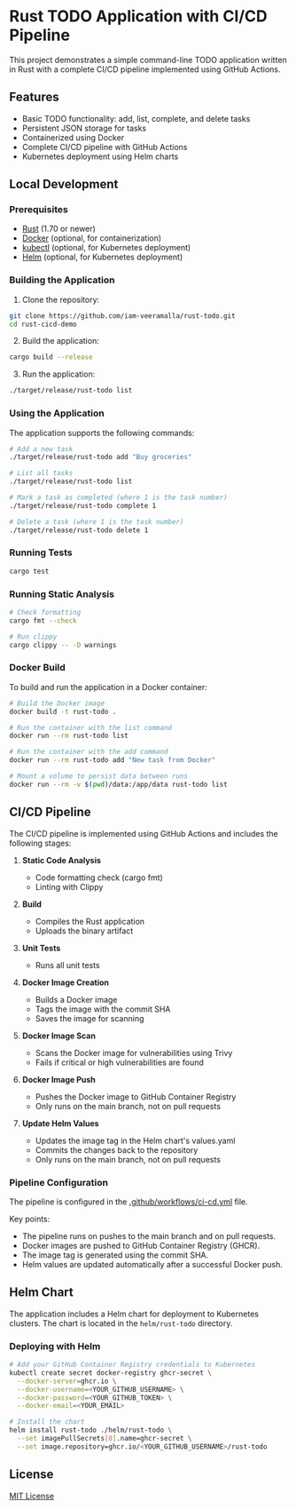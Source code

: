 # Rust TODO Application with CI/CD Pipeline 

This project demonstrates a simple command-line TODO application written in Rust with a complete CI/CD pipeline implemented using GitHub Actions.

## Features

- Basic TODO functionality: add, list, complete, and delete tasks
- Persistent JSON storage for tasks
- Containerized using Docker
- Complete CI/CD pipeline with GitHub Actions
- Kubernetes deployment using Helm charts

## Local Development

### Prerequisites

- [Rust](https://www.rust-lang.org/tools/install) (1.70 or newer)
- [Docker](https://docs.docker.com/get-docker/) (optional, for containerization)
- [kubectl](https://kubernetes.io/docs/tasks/tools/) (optional, for Kubernetes deployment)
- [Helm](https://helm.sh/docs/intro/install/) (optional, for Kubernetes deployment)

### Building the Application

1. Clone the repository:
```bash
git clone https://github.com/iam-veeramalla/rust-todo.git
cd rust-cicd-demo
```

2. Build the application:
```bash
cargo build --release
```

3. Run the application:
```bash
./target/release/rust-todo list
```

### Using the Application

The application supports the following commands:

```bash
# Add a new task
./target/release/rust-todo add "Buy groceries"

# List all tasks
./target/release/rust-todo list

# Mark a task as completed (where 1 is the task number)
./target/release/rust-todo complete 1

# Delete a task (where 1 is the task number)
./target/release/rust-todo delete 1
```

### Running Tests

```bash
cargo test
```

### Running Static Analysis

```bash
# Check formatting
cargo fmt --check

# Run clippy
cargo clippy -- -D warnings
```

### Docker Build

To build and run the application in a Docker container:

```bash
# Build the Docker image
docker build -t rust-todo .

# Run the container with the list command
docker run --rm rust-todo list

# Run the container with the add command
docker run --rm rust-todo add "New task from Docker"

# Mount a volume to persist data between runs
docker run --rm -v $(pwd)/data:/app/data rust-todo list
```

## CI/CD Pipeline

The CI/CD pipeline is implemented using GitHub Actions and includes the following stages:

1. **Static Code Analysis**
   - Code formatting check (cargo fmt)
   - Linting with Clippy

2. **Build**
   - Compiles the Rust application
   - Uploads the binary artifact

3. **Unit Tests**
   - Runs all unit tests

4. **Docker Image Creation**
   - Builds a Docker image
   - Tags the image with the commit SHA
   - Saves the image for scanning

5. **Docker Image Scan**
   - Scans the Docker image for vulnerabilities using Trivy
   - Fails if critical or high vulnerabilities are found

6. **Docker Image Push**
   - Pushes the Docker image to GitHub Container Registry
   - Only runs on the main branch, not on pull requests

7. **Update Helm Values**
   - Updates the image tag in the Helm chart's values.yaml
   - Commits the changes back to the repository
   - Only runs on the main branch, not on pull requests

### Pipeline Configuration

The pipeline is configured in the [.github/workflows/ci-cd.yml](.github/workflows/ci-cd.yml) file.

Key points:

- The pipeline runs on pushes to the main branch and on pull requests.
- Docker images are pushed to GitHub Container Registry (GHCR).
- The image tag is generated using the commit SHA.
- Helm values are updated automatically after a successful Docker push.

## Helm Chart

The application includes a Helm chart for deployment to Kubernetes clusters. The chart is located in the `helm/rust-todo` directory.

### Deploying with Helm

```bash
# Add your GitHub Container Registry credentials to Kubernetes
kubectl create secret docker-registry ghcr-secret \
  --docker-server=ghcr.io \
  --docker-username=<YOUR_GITHUB_USERNAME> \
  --docker-password=<YOUR_GITHUB_TOKEN> \
  --docker-email=<YOUR_EMAIL>

# Install the chart
helm install rust-todo ./helm/rust-todo \
  --set imagePullSecrets[0].name=ghcr-secret \
  --set image.repository=ghcr.io/<YOUR_GITHUB_USERNAME>/rust-todo
```

## License

[MIT License](LICENSE)
